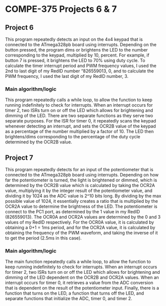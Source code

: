 # COMPE-375 Projects 6 & 7
## Project 6
This program repeatedly detects an input on the 4x4 keypad that is connected to the ATmega328pb board using interrupts. Depending on the button pressed, the program dims or brightens the LED to the number corresponding to the keypad, multiplied by 10, percent. For example, if button 7 is pressed, it brightens the LED to 70% using duty cycle. To calculate the timer interrupt period and PWM frequency values, I used the 2nd to last digit of my RedID number “826559013, 0, and to calculate the PWM frequency, I used the last digit of my RedID number, 3.
### Main algorithm/logic
This program repeatedly calls a while loop, to allow the function to keep running indefinitely to check for interrupts. When an interrupt occurs for timer 2, two ISRs turn on or off the LED which allows for brightening and dimming of the LED. There are two separate functions as they serve two separate purposes. For the ISR for timer 0, it repeatedly scans the keypad whenever detecting an interrupt, and sets the OCR2B value of the keypad as a percentage of the number multiplied by a factor of 10. The LED then brightens/dims corresponding to the percentage of the duty cycle determined by the OCR2B value.
## Project 7
This program repeatedly detects for an input of the potentiometer that is connected to the ATmega328pb board using interrupts. Depending on how far the potentiometer is turned, the light is brightened or dimmed, which is determined by the OCR2B value which is calculated by taking the OCR2A value, multiplying it by the integer result of the potentiometer value, and dividing it by 1024 as the ADC value is 2^10 bits long. By dividing by the max possible value of 1024, it essentially creates a ratio that is multiplied by the OCR2A value to determine the brightness of the LED. The potentiometer is connect to the PC1 port, as determined by the 1 value in my RedID (826559013). The OCR0A and OCR2A values are determined by the 0 and 3 values of my RedID respectively. For the OCR0A value, it is calculated by obtaining a 0+1 = 1ms period, and for the OCR2A value, it is calculated by obtaining the frequency of the PWM waveform, and taking the inverse of it to get the period (2.5ms in this case).	
### Main algorithm/logic
The main function repeatedly calls a while loop, to allow the function to keep running indefinitely to check for interrupts. When an interrupt occurs for timer 2, two ISRs turn on or off the LED which allows for brightening and dimming of the LED dependent on the OCR2B and OCR2A values. When an interrupt occurs for timer 0, it retrieves a value from the ADC conversion that is dependent on the result of the potentiometer input. Finally, there is a function that turns on the LED, a function that turns off the LED, and separate functions that initialize the ADC, timer 0, and timer 2.
